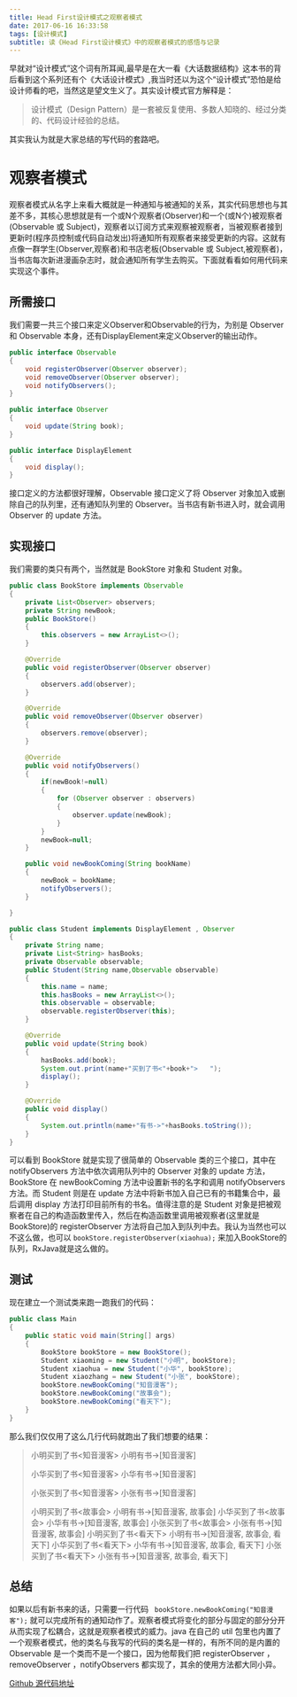```yaml
---
title: Head First设计模式之观察者模式
date: 2017-06-16 16:33:58
tags: [设计模式]
subtitle: 读《Head First设计模式》中的观察者模式的感悟与记录
---
```


早就对“设计模式”这个词有所耳闻,最早是在大一看《大话数据结构》这本书的背后看到这个系列还有个《大话设计模式》,我当时还以为这个“设计模式”恐怕是给设计师看的吧，当然这是望文生义了。其实设计模式官方解释是：

> 设计模式（Design Pattern）是一套被反复使用、多数人知晓的、经过分类的、代码设计经验的总结。

其实我认为就是大家总结的写代码的套路吧。

# 观察者模式

观察者模式从名字上来看大概就是一种通知与被通知的关系，其实代码思想也与其差不多，其核心思想就是有一个或N个观察者(Observer)和一个(或N个)被观察者(Observable 或 Subject)，观察者以订阅方式来观察被观察者，当被观察者接到更新时(程序员控制或代码自动发出)将通知所有观察者来接受更新的内容。这就有点像一群学生(Observer,观察者)和书店老板(Observable 或 Subject,被观察者)，当书店每次新进漫画杂志时，就会通知所有学生去购买。下面就看看如何用代码来实现这个事件。

## 所需接口

我们需要一共三个接口来定义Observer和Observable的行为，为别是 Observer 和 Observable 本身，还有DisplayElement来定义Observer的输出动作。

```java
public interface Observable
{
    void registerObserver(Observer observer);
    void removeObserver(Observer observer);
    void notifyObservers();
}
```

```java
public interface Observer
{
    void update(String book);
}

```

```java
public interface DisplayElement
{
    void display();
}
```

接口定义的方法都很好理解，Observable 接口定义了将 Observer 对象加入或删除自己的队列里，还有通知队列里的 Observer。当书店有新书进入时，就会调用 Observer 的 update 方法。

## 实现接口

我们需要的类只有两个，当然就是 BookStore 对象和 Student 对象。

```java
public class BookStore implements Observable
{
    private List<Observer> observers;
    private String newBook;
    public BookStore()
    {
        this.observers = new ArrayList<>();
    }

    @Override
    public void registerObserver(Observer observer)
    {
        observers.add(observer);
    }

    @Override
    public void removeObserver(Observer observer)
    {
        observers.remove(observer);
    }

    @Override
    public void notifyObservers()
    {
        if(newBook!=null)
        {
            for (Observer observer : observers)
            {
                observer.update(newBook);
            }
        }
        newBook=null;
    }

    public void newBookComing(String bookName)
    {
        newBook = bookName;
        notifyObservers();
    }

}
```

```java
public class Student implements DisplayElement , Observer
{
    private String name;
    private List<String> hasBooks;
    private Observable observable;
    public Student(String name,Observable observable)
    {
        this.name = name;
        this.hasBooks = new ArrayList<>();
        this.observable = observable;
        observable.registerObserver(this);
    }

    @Override
    public void update(String book)
    {
        hasBooks.add(book);
        System.out.print(name+"买到了书<"+book+">   ");
        display();
    }

    @Override
    public void display()
    {
        System.out.println(name+"有书->"+hasBooks.toString());
    }
}
```

可以看到 BookStore 就是实现了很简单的 Observable 类的三个接口，其中在 notifyObservers 方法中依次调用队列中的 Observer 对象的 update 方法，BookStore 在 newBookComing 方法中设置新书的名字和调用 notifyObservers 方法。而 Student 则是在 update 方法中将新书加入自己已有的书籍集合中，最后调用 display 方法打印目前所有的书名。值得注意的是 Student 对象是把被观察者在自己的构造函数里传入，然后在构造函数里调用被观察者(这里就是 BookStore)的 registerObserver 方法将自己加入到队列中去。我认为当然也可以不这么做，也可以 `` bookStore.registerObserver(xiaohua); ``   来加入BookStore的队列，RxJava就是这么做的。

## 测试

现在建立一个测试类来跑一跑我们的代码：

```java
public class Main
{
    public static void main(String[] args)
    {
        BookStore bookStore = new BookStore();
        Student xiaoming = new Student("小明", bookStore);
        Student xiaohua = new Student("小华", bookStore);
        Student xiaozhang = new Student("小张", bookStore);
        bookStore.newBookComing("知音漫客");
        bookStore.newBookComing("故事会");
        bookStore.newBookComing("看天下");
    }
}

```

那么我们仅仅用了这么几行代码就跑出了我们想要的结果：

> 小明买到了书<知音漫客>   小明有书->[知音漫客]
>
> 小华买到了书<知音漫客>   小华有书->[知音漫客]
>
> 小张买到了书<知音漫客>   小张有书->[知音漫客]
>
> 小明买到了书<故事会>   小明有书->[知音漫客, 故事会]
> 小华买到了书<故事会>   小华有书->[知音漫客, 故事会]
> 小张买到了书<故事会>   小张有书->[知音漫客, 故事会]
> 小明买到了书<看天下>   小明有书->[知音漫客, 故事会, 看天下]
> 小华买到了书<看天下>   小华有书->[知音漫客, 故事会, 看天下]
> 小张买到了书<看天下>   小张有书->[知音漫客, 故事会, 看天下]

## 总结

如果以后有新书来的话，只需要一行代码 `` bookStore.newBookComing("知音漫客");`` 就可以完成所有的通知动作了。观察者模式将变化的部分与固定的部分分开从而实现了松耦合，这就是观察者模式的威力。java 在自己的 util 包里也内置了一个观察者模式，他的类名与我写的代码的类名是一样的，有所不同的是内置的 Observable 是一个类而不是一个接口，因为他帮我们把 registerObserver ，removeObserver ，notifyObservers 都实现了，其余的使用方法都大同小异。

[Github 源代码地址](https://github.com/Hugo-Gao/Design-pattern/tree/master/Observer) 

